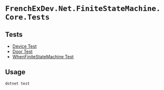 # `FrenchExDev.Net.FiniteStateMachine.Core.Tests`

## Tests

* [Device Test](https://github.com/FrenchExDev/FrenchExDev.FiniteStateMachine.Net/blob/main/test/FrenchExDev.Net.FiniteStateMachine.Core.Tests/DeviceFiniteStateMachineTests.cs)
* [Door Test](https://github.com/FrenchExDev/FrenchExDev.FiniteStateMachine.Net/blob/main/test/FrenchExDev.Net.FiniteStateMachine.Core.Tests/FiniteStateMachineTests.cs)
* [WhenFiniteStateMachine Test](https://github.com/FrenchExDev/FrenchExDev.FiniteStateMachine.Net/blob/main/test/FrenchExDev.Net.FiniteStateMachine.Core.Tests/DeviceWhenFiniteStateMachineTests.cs)

## Usage

```powershell
dotnet test
```
